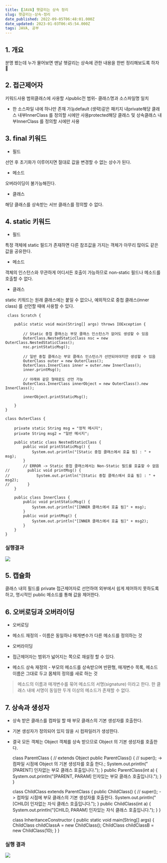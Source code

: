 ```yaml
---
title: [JAVA] 헷갈리는 상속 정리
slug: 헷갈리는-상속-정리
date_published: 2022-09-05T06:48:01.000Z
date_updated: 2023-01-03T06:45:54.000Z
tags: JAVA, 공부
---
```


## 1. 개요

분명 봤는데 누가 물어보면 맨날 헷갈리는 상속에 관한 내용을 한번 정리해보도록 하자 🤣

## 2. 접근제어자
키워드사용 범위클래스에 사용할 시public전 범위- 클래스명과 소스파일명 일치 
 - 한 소스파일 내에 하나만 존재 가능default (생략)같은 패키지 내private해당 클래스 내부InnerClass 를 정의할 시에만 사용protected해당 클래스 및 상속클래스 내부InnerClass 를 정의할 시에만 사용
## 3. final 키워드

- 필드

선언 후 초기화가 이루어지면 절대로 값을 변경할 수 없는 상수가 된다.
- 메소드

오버라이딩이 불가능해진다.
- 클래스

해당 클래스를 상속받는 서브 클래스를 정의할 수 없다.

## 4. static 키워드

- 필드

특정 객체에 static 필드가 존재하면 다른 참조값을 가지는 객체가 아무리 많아도 같은 값을 공유한다.
- 메소드

객체의 인스턴스와 무관하게 어디서든 호출이 가능하므로 non-static 필드나 메소드를 호출할 수 없다.
- 클래스

static 키워드는 원래 클래스에는 붙일 수 없으나, 예외적으로 중첩 클래스(inner class) 를 선언할 때에 사용할 수 있다.

     class Scratch {
    
        public static void main(String[] args) throws IOException {
    
            // Static 중첩 클래스는 부모 클래스 인스턴스가 없어도 생성할 수 있음
            OuterClass.NestedStaticClass nsc = new OuterClass.NestedStaticClass();
            nsc.printStaticMsg();
    
            // 일반 중첩 클래스는 부모 클래스 인스턴스가 선언되어야지만 생성할 수 있음
            OuterClass outer = new OuterClass();
            OuterClass.InnerClass inner = outer.new InnerClass();
            inner.printMsg();
    
            // 아래와 같은 형태로도 선언 가능
            OuterClass.InnerClass innerObject = new OuterClass().new InnerClass();
    
            innerObject.printStaticMsg();
    
        }
    }
    
    class OuterClass {
    
        private static String msg = "정적 메시지";
        private String msg2 = "일반 메시지";
    
        public static class NestedStaticClass {
            public void printStaticMsg() {
                System.out.println("[Static 중첩 클래스에서 호출 됨] : " + msg);
            }
            // ERROR -> Static 중첩 클래스에서는 Non-Static 필드를 호출할 수 없음
    //        public void printMsg() {
    //            System.out.println("[Static 중첩 클래스에서 호출 됨] : " + msg2);
    //        }
        }
    
        public class InnerClass {
            public void printStaticMsg() {
                System.out.println("[INNER 클래스에서 호출 됨]" + msg);
            }
            public void printMsg() {
                System.out.println("[INNER 클래스에서 호출 됨]" + msg2);
            }
        }
    }

### 실행결과
![](https://blog.kakaocdn.net/dn/KaGMS/btrBSChl3P6/wloJVFkVyR52Bv8ten4Kuk/img.png)
## **5. 캡슐화**

클래스 내의 필드를 private 접근제어자로 선언하여 외부에서 쉽게 제어하지 못하도록 하고, 명시적인 public 메소드를 통해 값을 제어한다.

## **6. 오버로딩과 오버라이딩**

- 오버로딩

- 메소드 재정의 - 이름은 동일하나 매개변수가 다른 메소드를 정의하는 것

- 오버라이딩

- 접근제어자는 범위가 넓어지는 쪽으로 재설정 할 수 있다.
- 메소드 상속 재정의 - 부모의 메소드를 상속받으며 반환형, 매개변수 목록, 메소드 이름은 그대로 두고 몸체의 정의를 새로 하는 것

> 메소드의 이름과 매개변수를 묶어 메소드의 서명(signature) 이라고 한다. 한 클래스 내에 서명이 동일한 두개 이상의 메소드가 존재할 수 없다.

## **7. 상속과 생성자**

- 상속 받은 클래스를 컴파일 할 때 부모 클래스의 기본 생성자를 호출한다.
- 기본 생성자가 정의되어 있지 않을 시 컴파일러가 생성한다.
- 결국 모든 객체는 Object 객체를 상속 받으므로 Object 의 기본 생성자를 호출한다.

     class ParentClass { // extends Object
        public ParentClass() {
            // super(); -> 컴파일 시점에 Object 의 기본 생성자를 호출 한다.;
            System.out.println("[PARENT] 인자없는 부모 클래스 호출입니다.");
        }
        public ParentClass(int a) {
            System.out.println("[PARENT, PARAM] 인자있는 부모 클래스 호출입니다.");
        }
    }
    
    class ChildClass extends ParentClass {
        public ChildClass() {
            // super(); -> 컴파일 시점에 부모 클래스의 기본 생성자를 호출한다.
            System.out.println("[CHILD] 인자없는 자식 클래스 호출입니다.");
        }
        public ChildClass(int a) {
            System.out.println("[CHILD, PARAM] 인자있는 자식 클래스 호출입니다.");
        }
    }
    
    class InheritanceConstructor {
        public static void main(String[] args) {
            ChildClass childClassA = new ChildClass();
            ChildClass childClassB = new ChildClass(10);
        }
    }
    

### 실행 결과
![](https://blog.kakaocdn.net/dn/bymewG/btrBRYkSega/Iee5qBJPKWHhvrdEwDmK60/img.png)
